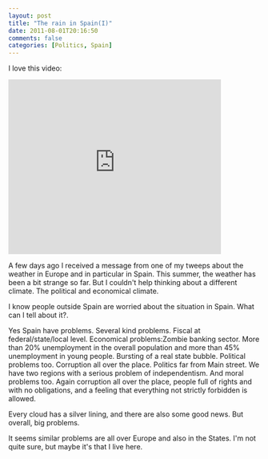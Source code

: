 ```yaml
---
layout: post
title: "The rain in Spain(I)"
date: 2011-08-01T20:16:50
comments: false
categories: [Politics, Spain]
---
```


I love this video:



<iframe width="425" height="349" src="http://www.youtube.com/embed/uVmU3iANbgk" frameborder="0" allowfullscreen></iframe>


A few days ago I received a message from one of my tweeps about the weather in Europe and in particular in Spain. This summer, the weather has been a bit strange so far. But I couldn't help thinking about a different climate. The political and economical climate.


I know people outside Spain are worried about the situation in Spain. What can I tell about it?.


Yes Spain have problems. Several kind problems. Fiscal at federal/state/local level. Economical problems:Zombie banking sector. More than 20% unemployment in the overall population and more than 45% unemployment in young people. Bursting of a real state bubble. Political problems too. Corruption all over the place. Politics far from Main street. We have two regions with a serious problem of independentism. And moral problems too. Again corruption all over the place, people full of rights and with no obligations, and a feeling that everything not strictly forbidden is allowed.


Every cloud has a silver lining, and there are also some good news. But overall, big problems.


It seems similar problems are all over Europe and also in the States. I'm not quite sure, but maybe it's that I live here.

